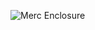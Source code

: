 ![Merc Enclosure](https://raw.githubusercontent.com/syph3rd/ZeroG-Enclosure/main/img/Hinge%20and%20Spacer.png)

